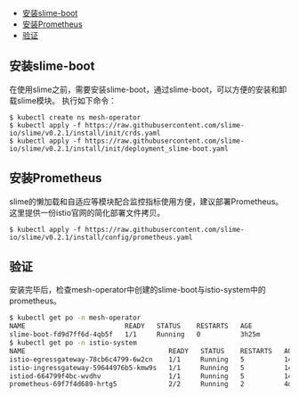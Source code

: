 - [安装slime-boot](#安装slime-boot)
- [安装Prometheus](#安装prometheus)
- [验证](#验证)

### 

## 安装slime-boot

在使用slime之前，需要安装slime-boot，通过slime-boot，可以方便的安装和卸载slime模块。 执行如下命令：

```shell
$ kubectl create ns mesh-operator
$ kubectl apply -f https://raw.githubusercontent.com/slime-io/slime/v0.2.1/install/init/crds.yaml
$ kubectl apply -f https://raw.githubusercontent.com/slime-io/slime/v0.2.1/install/init/deployment_slime-boot.yaml
```



## 安装Prometheus

slime的懒加载和自适应等模块配合监控指标使用方便，建议部署Prometheus。这里提供一份istio官网的简化部署文件拷贝。

```shell
$ kubectl apply -f https://raw.githubusercontent.com/slime-io/slime/v0.2.1/install/config/prometheus.yaml
```



## 验证

安装完毕后，检查mesh-operator中创建的slime-boot与istio-system中的prometheus。

```sh
$ kubectl get po -n mesh-operator
NAME                         READY   STATUS    RESTARTS   AGE
slime-boot-fd9d7ff6d-4qb5f   1/1     Running   0          3h25m
$ kubectl get po -n istio-system
NAME                                    READY   STATUS    RESTARTS   AGE
istio-egressgateway-78cb6c4799-6w2cn    1/1     Running   5          14d
istio-ingressgateway-59644976b5-kmw9s   1/1     Running   5          14d
istiod-664799f4bc-wvdhv                 1/1     Running   5          14d
prometheus-69f7f4d689-hrtg5             2/2     Running   2          4d4h
```

